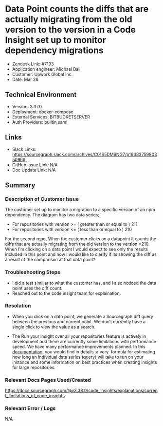 
# Data Point counts the diffs that are actually migrating from the old version to the version in a Code Insight set up to monitor dependency migrations <!-- Ticket Title  Hint: include keywords to make it searchable -->

- Zendesk Link: [#7193](https://sourcegraph.zendesk.com/agent/tickets/7193)
- Application engineer: Michael Bali
- Customer: Upwork Global Inc. <!-- Redact if this contains personally identifying information -->
- Date: Mar 26

<!-- Data populated from integration, speak to Ben Gordon or Michael Bali if not working -->
<!-- During Internal team trial, fill missing data manually (we are waiting for all data to sync) -->

## Technical Environment
- Version: 3.37.0​
- Deployment: docker-compose
- External Services: BITBUCKETSERVER
- Auth Providers: builtin,saml


## Links
<!-- Data for application engineer manual entry -->
- Slack Links: https://sourcegraph.slack.com/archives/C01S5DM6NG7/p1648375980350969
- GitHub Issue Link: N/A
- Doc Update Link: N/A


## Summary
### Description of Customer Issue

The customer set up to monitor a migration to a specific version of an npm dependency.
The diagram has two data series;
- For repositories with version >= ( greater than or equal to ) 211
- For repositories with version <= ( less than or equal to ) 210

For the second repo, When the customer clicks on a datapoint it counts the diffs that are actually migrating from the old version to the version >210. 
When I'm clicking on a data point I would expect to see only the results included in this point and now I would like to clarify if its showing the diff as a result of the comparison at that data point?

### Troubleshooting Steps
- I did a test similiar to what the customer has, and I also noticed the data point uses the diff count.
- Reached out to the code insight team for explaination.
### Resolution

- When you click on a data point, we generate a Sourcegraph diff query between the previous and current point. We don’t currently have a single click to view the value as a search.

- The Run your insight over all your repositories feature is actively in development and there are currently some limitations with performance speed. We have many performance improvements planned. In this [documentation](https://docs.sourcegraph.com/@v3.38.0/code_insights/explanations/current_limitations_of_code_insights), you would find in details  a very  formula for estimating how long an individual data series (query) will take to run on your instance and some information on best practices when creating insights for large repositories.

### Relevant Docs Pages Used/Created
https://docs.sourcegraph.com/@v3.38.0/code_insights/explanations/current_limitations_of_code_insights

### Relevant Error / Logs
<!-- Please redact keys, tokens, and personal identifying information -->
N/A

<!-- Once complete, upload a copy to https://github.com/sourcegraph/support-tools-internal/tree/main/resolved-tickets as a .md file -->
<!-- Name the file 7193.md -->
